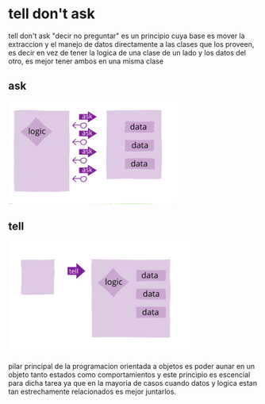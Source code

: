 # tell don't ask

tell don't ask "decir no preguntar" es un principio cuya base es mover la extraccion y el manejo de datos directamente a las clases que los proveen, es decir en vez de tener la logica de una clase de un lado y los datos del otro, es mejor tener ambos en una misma clase

## ask

![ask don't tell](ask.png)

## tell

![tell don't ask](tell.png)

pilar principal de la programacion orientada a objetos es poder aunar en un objeto tanto estados como comportamientos y este principio es escencial para dicha tarea ya que en la mayoria de casos cuando datos y logica estan tan estrechamente relacionados es mejor juntarlos.